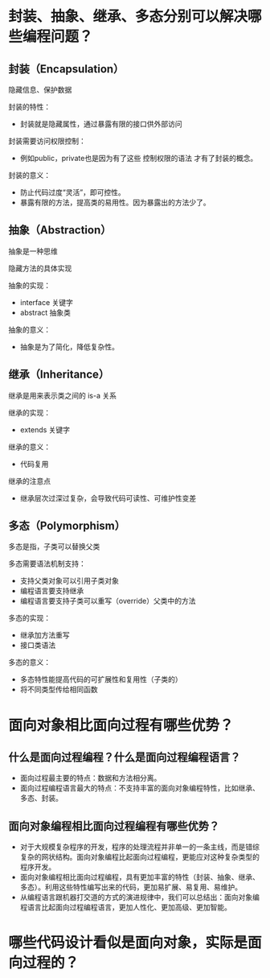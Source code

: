 # 封装、抽象、继承、多态分别可以解决哪些编程问题？

## 封装（Encapsulation）

隐藏信息、保护数据

封装的特性：

- 封装就是隐藏属性，通过暴露有限的接口供外部访问

封装需要访问权限控制：

- 例如public，private也是因为有了这些 控制权限的语法 才有了封装的概念。

封装的意义：

- 防止代码过度“灵活”，即可控性。
- 暴露有限的方法，提高类的易用性。因为暴露出的方法少了。

## 抽象（Abstraction）

抽象是一种思维

隐藏方法的具体实现

抽象的实现：

- interface 关键字
- abstract 抽象类	

抽象的意义：

- 抽象是为了简化，降低复杂性。

## 继承（Inheritance）

继承是用来表示类之间的 is-a 关系

继承的实现： 

- extends 关键字

继承的意义：

- 代码复用

继承的注意点

- 继承层次过深过复杂，会导致代码可读性、可维护性变差

## 多态（Polymorphism）

多态是指，子类可以替换父类

多态需要语法机制支持：

- 支持父类对象可以引用子类对象
- 编程语言要支持继承
- 编程语言要支持子类可以重写（override）父类中的方法

多态的实现： 

- 继承加方法重写
- 接口类语法

多态的意义：

- 多态特性能提高代码的可扩展性和复用性（子类的）
- 将不同类型传给相同函数

# 面向对象相比面向过程有哪些优势？

## 什么是面向过程编程？什么是面向过程编程语言？

- 面向过程最主要的特点：数据和方法相分离。
- 面向过程编程语言最大的特点：不支持丰富的面向对象编程特性，比如继承、多态、封装。

## 面向对象编程相比面向过程编程有哪些优势？

- 对于大规模复杂程序的开发，程序的处理流程并非单一的一条主线，而是错综复杂的网状结构。面向对象编程比起面向过程编程，更能应对这种复杂类型的程序开发。
- 面向对象编程相比面向过程编程，具有更加丰富的特性（封装、抽象、继承、多态）。利用这些特性编写出来的代码，更加易扩展、易复用、易维护。
- 从编程语言跟机器打交道的方式的演进规律中，我们可以总结出：面向对象编程语言比起面向过程编程语言，更加人性化、更加高级、更加智能。

# 哪些代码设计看似是面向对象，实际是面向过程的？